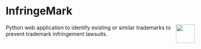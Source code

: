 # InfringeMark

<img align="right" height="50" src="https://www.jing.fm/clipimg/full/64-643745_uspto-logo-united-states-patent-and-trademark-office.png">

Python web application to identify existing or similar trademarks to prevent trademark infringement lawsuits.
